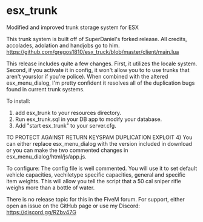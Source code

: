 # esx_trunk
Modified and improved trunk storage system for ESX

This trunk system is built off of SuperDaniel's forked release.  All credits, accolades, adolation and handjobs go to him.
https://github.com/gregos1810/esx_truck/blob/master/client/main.lua

This release includes quite a few changes.  First, it utilizes the locale system.  Second, if you activate it in config, it won't allow you to to use trunks that aren't yours(or if you're police).  When combined with the altered esx_menu_dialog, I'm pretty confident it resolves all of the duplication bugs found in current trunk systems.

To install:

1) add esx_trunk to your resources directory.
2) Run esx_trunk.sql in your DB app to modify your database.
3) Add "start esx_trunk" to your server.cfg.

TO PROTECT AGAINST RETURN KEYSPAM DUPLICATION EXPLOIT
4) You can either replace esx_menu_dialog with the version included in download or you can make the two commented changes in esx_menu_dialog/html/js/app.js.

To configure:
The config file is well commented.  You will use it to set default vehicle capacities, vechiletype specific capacities, general and specific item weights.  This will allow you tell the script that a 50 cal sniper rifle weighs more than a bottle of water.

There is no release topic for this in the FiveM forum.  For support, either open an issue on the GitHub page or use my Discord: https://discord.gg/RZbv47G
